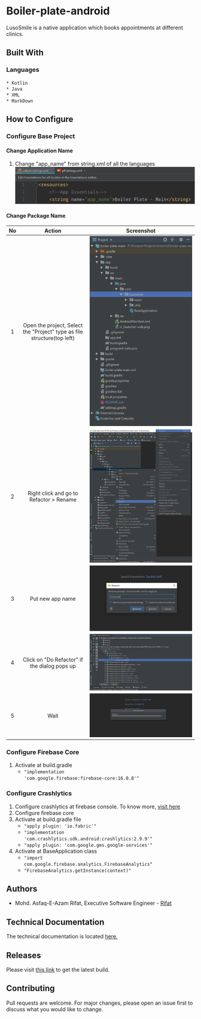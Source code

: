 # Boiler-plate-android

LusoSmile is a native application which books appointments at different clinics.

## Built With
### Languages
    * Kotlin
    * Java
    * XML
    * MarkDown
    
## How to Configure
### Configure Base Project
#### Change Application Name
1. Change "app_name" from string.xml of all the languages
    ![Visual](readme-images/refactor00.PNG)
#### Change Package Name
| No | Action | Screenshot |
| :---: | :---: | :---: |
| 1 | Open the project, Select the "Project" type as file structure(top left) | ![Visual](readme-images/refactor01.PNG) | 
| 2 | Right click and go to Refactor > Rename | ![Visual](readme-images/refactor02.PNG) |
| 3 | Put new app name | ![Visual](readme-images/refactor03.PNG) | 
| 4 | Click on "Do Refactor" if the dialog pops up | ![Visual](readme-images/refactor04.PNG) |
| 5 | Wait | ![Visual](readme-images/refactor05.PNG) |
### Configure Firebase Core
1. Activate at build.gradle
    * <code>"implementation 'com.google.firebase:firebase-core:16.0.8'"</code>
### Configure Crashlytics
1. Configure crashlytics at firebase console. To know more, [visit here](http://bit.ly/2VBDluy)
2. Configure firebase core 
3. Activate at build.gradle file 
    * <code>"apply plugin: 'io.fabric'"</code>
    * <code>"implementation 'com.crashlytics.sdk.android:crashlytics:2.9.9'"</code>
    * <code>"apply plugin: 'com.google.gms.google-services'"</code>
4. Activate at BaseApplication class
    * <code>"import com.google.firebase.analytics.FirebaseAnalytics"</code>
    * <code>"FirebaseAnalytics.getInstance(context)"</code>
    
## Authors
* Mohd. Asfaq-E-Azam Rifat, Executive Software Engineer - [Rifat](https://github.com/rifat15913)

## Technical Documentation
The technical documentation is located [here.](app/documentation/)

## Releases
Please visit [this link](app/release/) to get the latest build.

## Contributing
Pull requests are welcome. For major changes, please open an issue first to discuss what you would like to change.